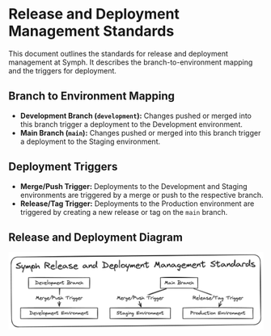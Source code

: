 # Release and Deployment Management Standards

This document outlines the standards for release and deployment management at Symph. It describes the branch-to-environment mapping and the triggers for deployment.

## Branch to Environment Mapping

- **Development Branch (`development`):** Changes pushed or merged into this branch trigger a deployment to the Development environment.
- **Main Branch (`main`):** Changes pushed or merged into this branch trigger a deployment to the Staging environment.

## Deployment Triggers

- **Merge/Push Trigger:** Deployments to the Development and Staging environments are triggered by a merge or push to the respective branch.
- **Release/Tag Trigger:** Deployments to the Production environment are triggered by creating a new release or tag on the `main` branch.

## Release and Deployment Diagram

![Release Deployment Standards Diagram](../assets/release_deployment_standards.png)
